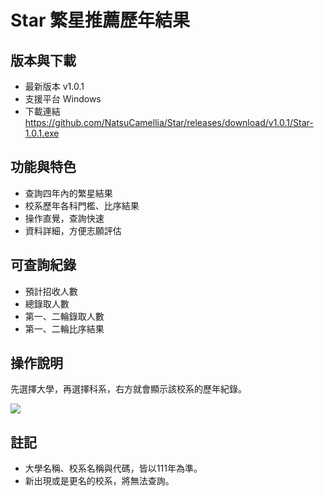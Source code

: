 # Star 繁星推薦歷年結果

## 版本與下載
* 最新版本 v1.0.1
* 支援平台 Windows
* 下載連結 https://github.com/NatsuCamellia/Star/releases/download/v1.0.1/Star-1.0.1.exe

## 功能與特色
* 查詢四年內的繁星結果
* 校系歷年各科門檻、比序結果
* 操作直覺，查詢快速
* 資料詳細，方便志願評估

## 可查詢紀錄
* 預計招收人數
* 總錄取人數
* 第一、二輪錄取人數
* 第一、二輪比序結果

## 操作說明
先選擇大學，再選擇科系，右方就會顯示該校系的歷年紀錄。

![](https://i.imgur.com/B4SYXAN.png)

## 註記

* 大學名稱、校系名稱與代碼，皆以111年為準。
* 新出現或是更名的校系，將無法查詢。
